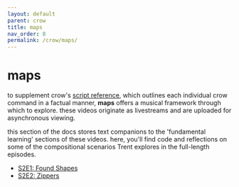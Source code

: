 ```yaml
---
layout: default
parent: crow
title: maps
nav_order: 8
permalink: /crow/maps/
---
```


# maps

to supplement crow's [script reference](https://monome.org/docs/crow/reference/), which outlines each individual crow command in a factual manner, **maps** offers a musical framework through which to explore. these videos originate as livestreams and are uploaded for asynchronous viewing.

this section of the docs stores text companions to the 'fundamental learning' sections of these videos. here, you'll find code and reflections on some of the compositional scenarios Trent explores in the full-length episodes.

- [S2E1: Found Shapes](s2e1)
- [S2E2: Zippers](s2e2)

